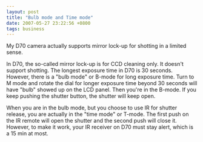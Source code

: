 ```yaml
---
layout: post
title: "Bulb mode and Time mode"
date: 2007-05-27 23:22:56 +0800
tags: business
---
```


My D70 camera actually supports mirror lock-up for shotting in a limited sense.

In D70, the so-called mirror lock-up is for CCD cleaning only. It doesn't support shotting. The longest exposure time in D70 is 30 seconds. However, there is a "bulb mode" or B-mode for long exposure time. Turn to M mode and rotate the dial for longer exposure time beyond 30 seconds will have "bulb" showed up on the LCD panel. Then you're in the B-mode. If you keep pushing the shutter button, the shutter will keep open.

When you are in the bulb mode, but you choose to use IR for shutter release, you are actually in the "time mode" or T-mode. The first push on the IR remote will open the shutter and the second push will close it. However, to make it work, your IR receiver on D70 must stay alert, which is a 15 min at most.
